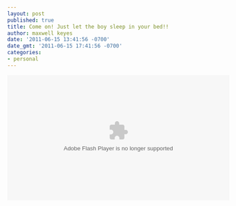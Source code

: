 ```yaml
---
layout: post
published: true
title: Come on! Just let the boy sleep in your bed!!
author: maxwell keyes
date: '2011-06-15 13:41:56 -0700'
date_gmt: '2011-06-15 17:41:56 -0700'
categories:
- personal
---
```


<object width="512" height="288">
  <param name="movie" value="http://www.hulu.com/embed/VbMAslNzV-EWVemRPK2Prw" />
  <param name="allowFullScreen" value="true" />
  <embed src="http://www.hulu.com/embed/VbMAslNzV-EWVemRPK2Prw"
    type="application/x-shockwave-flash" width="512" height="288"
    allowFullScreen="true" />
</object>
